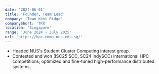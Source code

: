 ```yaml
---
date: '2024-06-01'
title: 'Founder, Team Lead'
company: 'Team Kent Ridge'
companyShort: 'TKR'
location: 'Singapore'
range: 'June 2024 - July 2025'
url: 'https://hpc.comp.nus.edu.sg/'
---
```


- Headed NUS's Student Cluster Computing interest group.
- Contested and won (ISC25 SCC, SC24 IndySCC) international HPC competitions; optimized and fine-tuned high-performance distributed systems.